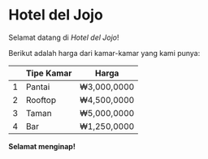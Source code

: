 # Hotel del Jojo

Selamat datang di _Hotel del Jojo_!

Berikut adalah harga dari kamar-kamar yang kami punya:

|   | Tipe Kamar | Harga       |
|---|------------|-------------|
| 1 | Pantai     | ₩3,000,0000 |
| 2 | Rooftop    | ₩4,500,0000 |
| 3 | Taman      | ₩5,000,0000 |
| 4 | Bar        | ₩1,250,0000 |

**Selamat menginap!**
